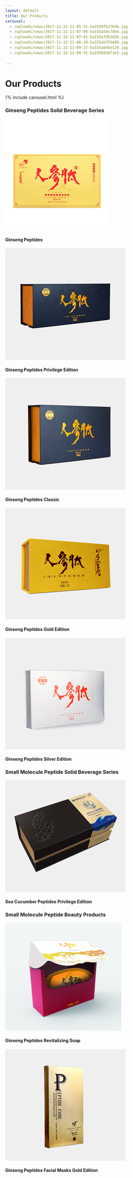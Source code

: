 ```yaml
---
layout: default
title: Our Products
carousel:
  - /uploads/news/2017-11-22-11-05-31-5a1559fb1763b.jpg
  - /uploads/news/2017-11-22-11-07-09-5a155a5dc76bd.jpg
  - /uploads/news/2017-11-22-11-07-41-5a155a7d53d2b.jpg
  - /uploads/news/2017-11-22-11-08-39-5a155ab755e09.jpg
  - /uploads/news/2017-11-22-11-09-17-5a155add4e129.jpg
  - /uploads/news/2017-11-22-11-09-55-5a155b030f3e5.jpg

---
```

# Our Products

{% include carousel.html %}

### Ginseng Peptides Solid Beverage Series


![](/uploads/news/2018-12-13-02-52-32-5c11c9708de2d.jpg)

#### Ginseng Peptides

![](/uploads/news/2017-11-05-15-00-52-59ff27a45a841.jpg)

#### Ginseng Peptides Privilege Edition

![](/uploads/news/2017-11-05-15-00-32-59ff2790e1fca.jpg)

#### Ginseng Peptides Classic

![](/uploads/news/2017-11-05-15-00-17-59ff2781797ff.jpg)

#### Ginseng Peptides Gold Edition

![](/uploads/news/2017-11-05-15-00-00-59ff277029f99.jpg)

####  Ginseng Peptides Silver Edition

### Small Molecule Peptide Solid Beverage Series

![](/uploads/news/2017-11-05-15-01-19-59ff27bfbf47e.jpg)

#### Sea Cucumber Peptides Privilege Edition

### Small Molecule Peptide Beauty Products

![](/uploads/news/2018-12-13-02-38-13-5c11c61537d10.jpeg)

####  Ginseng Peptides Revitalizing Soap

![](/uploads/news/2017-11-05-15-01-34-59ff27ce44612.jpg)

####  Ginseng Peptides Facial Masks Gold Edition
